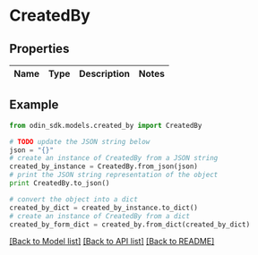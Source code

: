 # CreatedBy


## Properties

Name | Type | Description | Notes
------------ | ------------- | ------------- | -------------

## Example

```python
from odin_sdk.models.created_by import CreatedBy

# TODO update the JSON string below
json = "{}"
# create an instance of CreatedBy from a JSON string
created_by_instance = CreatedBy.from_json(json)
# print the JSON string representation of the object
print CreatedBy.to_json()

# convert the object into a dict
created_by_dict = created_by_instance.to_dict()
# create an instance of CreatedBy from a dict
created_by_form_dict = created_by.from_dict(created_by_dict)
```
[[Back to Model list]](../README.md#documentation-for-models) [[Back to API list]](../README.md#documentation-for-api-endpoints) [[Back to README]](../README.md)


